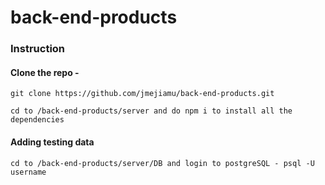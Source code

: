 # back-end-products
### Instruction
#### Clone the repo - 
```git clone https://github.com/jmejiamu/back-end-products.git```


```cd to /back-end-products/server and do npm i to install all the dependencies ```

#### Adding testing data

```cd to /back-end-products/server/DB and login to postgreSQL - psql -U username```
